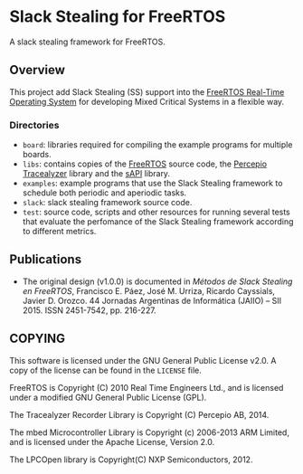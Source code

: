 # Slack Stealing for FreeRTOS
A slack stealing framework for FreeRTOS.

## Overview
This project add Slack Stealing (SS) support into the [FreeRTOS Real-Time Operating System](http://www.freertos.org) for developing Mixed Critical Systems in a flexible way.

### Directories
* `board`: libraries required for compiling the example programs for multiple boards.
* `libs`: contains copies of the [FreeRTOS](http://www.freertos.org) source code, the [Percepio Tracealyzer](https://percepio.com/tz/) library and the [sAPI](https://github.com/epernia/sAPI) library.
* `examples`: example programs that use the Slack Stealing framework to schedule both periodic and aperiodic tasks.
* `slack`: slack stealing framework source code.
* `test`: source code, scripts and other resources for running several tests that evaluate the perfomance of the Slack Stealing framework according to different metrics.

## Publications
* The original design (v1.0.0) is documented in *Métodos de Slack Stealing en FreeRTOS*, Francisco E. Páez, José M. Urriza, Ricardo Cayssials, Javier D. Orozco. 44 Jornadas Argentinas de Informática (JAIIO) – SII 2015. ISSN 2451-7542, pp. 216-227.

## COPYING
This software is licensed under the GNU General Public License v2.0. A copy of the license can be found in the `LICENSE` file.

FreeRTOS is Copyright (C) 2010 Real Time Engineers Ltd., and is licensed under a modified GNU General Public License (GPL).

The Tracealyzer Recorder Library is Copyright (C) Percepio AB, 2014.

The mbed Microcontroller Library is Copyright (c) 2006-2013 ARM Limited, and is licensed under the Apache License, Version 2.0.

The LPCOpen library is Copyright(C) NXP Semiconductors, 2012.
